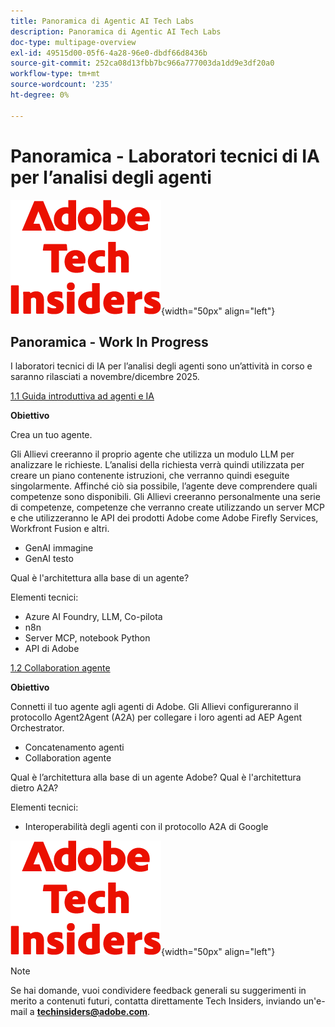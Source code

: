 ```yaml
---
title: Panoramica di Agentic AI Tech Labs
description: Panoramica di Agentic AI Tech Labs
doc-type: multipage-overview
exl-id: 49515d00-05f6-4a28-96e0-dbdf66d8436b
source-git-commit: 252ca08d13fbb7bc966a777003da1dd9e3df20a0
workflow-type: tm+mt
source-wordcount: '235'
ht-degree: 0%

---
```


# Panoramica - Laboratori tecnici di IA per l’analisi degli agenti

![Informazioni tecniche](./assets/images/techinsiders.png){width="50px" align="left"}

## Panoramica - Work In Progress

I laboratori tecnici di IA per l’analisi degli agenti sono un’attività in corso e saranno rilasciati a novembre/dicembre 2025.

[1.1 Guida introduttiva ad agenti e IA](./modules/agentic-ai/module1.1/agenticai.md)

**Obiettivo**

Crea un tuo agente.

Gli Allievi creeranno il proprio agente che utilizza un modulo LLM per analizzare le richieste. L’analisi della richiesta verrà quindi utilizzata per creare un piano contenente istruzioni, che verranno quindi eseguite singolarmente. Affinché ciò sia possibile, l’agente deve comprendere quali competenze sono disponibili. Gli Allievi creeranno personalmente una serie di competenze, competenze che verranno create utilizzando un server MCP e che utilizzeranno le API dei prodotti Adobe come Adobe Firefly Services, Workfront Fusion e altri.

- GenAI immagine
- GenAI testo

Qual è l&#39;architettura alla base di un agente?

Elementi tecnici:

- Azure AI Foundry, LLM, Co-pilota
- n8n
- Server MCP, notebook Python
- API di Adobe

[1.2 Collaboration agente](./modules/agentic-ai/module1.2/agentcollaboration.md)

**Obiettivo**

Connetti il tuo agente agli agenti di Adobe. Gli Allievi configureranno il protocollo Agent2Agent (A2A) per collegare i loro agenti ad AEP Agent Orchestrator.

- Concatenamento agenti
- Collaboration agente

Qual è l’architettura alla base di un agente Adobe?
Qual è l&#39;architettura dietro A2A?

Elementi tecnici:

- Interoperabilità degli agenti con il protocollo A2A di Google

![Informazioni tecniche](./assets/images/techinsiders.png){width="50px" align="left"}

>[!NOTE]
>
>Se hai domande, vuoi condividere feedback generali su suggerimenti in merito a contenuti futuri, contatta direttamente Tech Insiders, inviando un&#39;e-mail a **techinsiders@adobe.com**.

